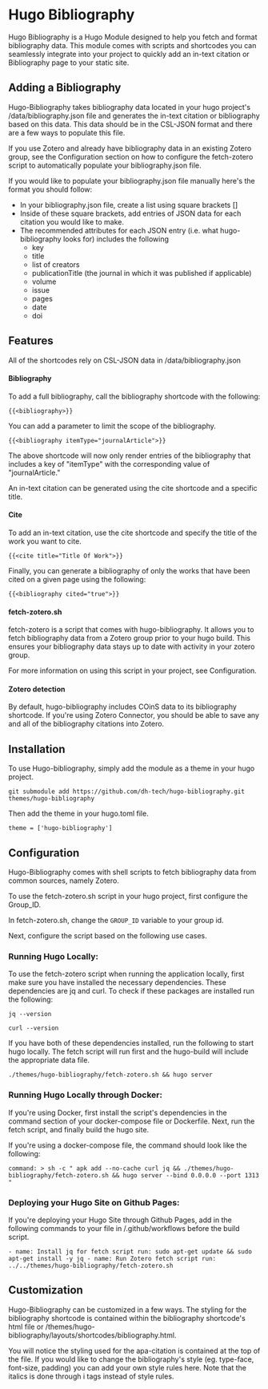 # Hugo Bibliography

Hugo Bibliography is a Hugo Module designed to help you fetch and format bibliography data. This module comes with scripts and shortcodes you can seamlessly integrate into your project to quickly add an in-text citation or Bibliography page to your static site. 

## Adding a Bibliography

Hugo-Bibliography takes bibliography data located in your hugo project's /data/bibliography.json file and generates the in-text citation or bibliography based on this data. This data should be in the CSL-JSON format and there are a few ways to populate this file.

If you use Zotero and already have bibliography data in an existing Zotero group, see the Configuration section on how to configure the fetch-zotero script to automatically populate your bibliography.json file.

If you would like to populate your bibliography.json file manually here's the format you should follow:

- In your bibliography.json file, create a list using square brackets []
- Inside of these square brackets, add entries of JSON data for each citation you would like to make.
- The recommended attributes for each JSON entry (i.e. what hugo-bibliography looks for) includes the following
    - key
    - title
    - list of creators
    - publicationTitle (the journal in which it was published if applicable)
    - volume
    - issue
    - pages
    - date
    - doi

## Features

All of the shortcodes rely on CSL-JSON data in /data/bibliography.json

#### Bibliography

To add a full bibliography, call the bibliography shortcode with the following:

`{{<bibliography>}}`

You can add a parameter to limit the scope of the bibliography.

`{{<bibliography itemType="journalArticle">}}`

The above shortcode will now only render entries of the bibliography that includes a key of "itemType" with the corresponding value of "journalArticle."

An in-text citation can be generated using the cite shortcode and a specific title.

#### Cite

To add an in-text citation, use the cite shortcode and specify the title of the work you want to cite. 

`{{<cite title="Title Of Work">}}`

Finally, you can generate a bibliography of only the works that have been cited on a given page using the following:

`{{<bibliography cited="true">}}`

#### fetch-zotero.sh

fetch-zotero is a script that comes with hugo-bibliography. It allows you to fetch bibliography data from a Zotero group prior to your hugo build. This ensures your bibliography data stays up to date with activity in your zotero group.

For more information on using this script in your project, see Configuration.

#### Zotero detection

By default, hugo-bibliography includes COinS data to its bibliography shortcode. If you're using Zotero Connector, you should be able to save any and all of the bibliography citations into Zotero.

## Installation

To use Hugo-bibliography, simply add the module as a theme in your hugo project.

`git submodule add https://github.com/dh-tech/hugo-bibliography.git themes/hugo-bibliography`

Then add the theme in your hugo.toml file.

`theme = ['hugo-bibliography']`

## Configuration

Hugo-Bibliography comes with shell scripts to fetch bibliography data from common sources, namely Zotero. 

To use the fetch-zotero.sh script in your hugo project, first configure the Group_ID.

In fetch-zotero.sh, change the `GROUP_ID` variable to your group id.

Next, configure the script based on the following use cases.

### Running Hugo Locally:

To use the fetch-zotero script when running the application locally, first make sure you have installed the necessary dependencies. These dependencies are jq and curl. To check if these packages are installed run the following:

`jq --version`

`curl --version`

If you have both of these dependencies installed, run the following to start hugo locally. The fetch script will run first and the hugo-build will include the appropriate data file.

`./themes/hugo-bibliography/fetch-zotero.sh && hugo server`

### Running Hugo Locally through Docker:

If you're using Docker, first install the script's dependencies in the command section of your docker-compose file or Dockerfile. Next, run the fetch script, and finally build the hugo site.

If you're using a docker-compose file, the command should look like the following:

`command: >
      sh -c "
        apk add --no-cache curl jq &&
        ./themes/hugo-bibliography/fetch-zotero.sh &&
        hugo server --bind 0.0.0.0 --port 1313
      "
`
### Deploying your Hugo Site on Github Pages:

If you're deploying your Hugo Site through Github Pages, add in the following commands to your file in /.github/workflows before the build script.

`- name: Install jq for fetch script
        run: sudo apt-get update && sudo apt-get install -y jq
      - name: Run Zotero fetch script
        run: ../../themes/hugo-bibliography/fetch-zotero.sh
`

## Customization

Hugo-Bibliography can be customized in a few ways. The styling for the bibliography shortcode is contained within the bibliography shortcode's html file or /themes/hugo-bibliography/layouts/shortcodes/bibliography.html.

You will notice the styling used for the apa-citation is contained at the top of the file. If you would like to change the bibliography's style (eg. type-face, font-size, padding) you can add your own style rules here. Note that the italics is done through i tags instead of style rules.

